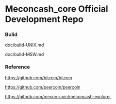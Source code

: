 
Meconcash_core Official Development Repo
==================================

### Bulid
doc/bulid-UNIX.md

doc/bulid-MSW.md

### Reference
https://github.com/bitcoin/bitcoin

https://github.com/peercoin/peercoin

https://github.com/mecon-coin/meconcash-explorer
